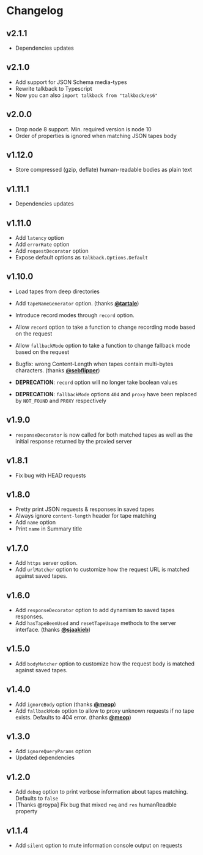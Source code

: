 # Changelog

## v2.1.1
- Dependencies updates

## v2.1.0
- Add support for JSON Schema media-types
- Rewrite talkback to Typescript
- Now you can also `import talkback from "talkback/es6"`

## v2.0.0
- Drop node 8 support. Min. required version is node 10
- Order of properties is ignored when matching JSON tapes body

## v1.12.0
- Store compressed (gzip, deflate) human-readable bodies as plain text 

## v1.11.1
- Dependencies updates

## v1.11.0
- Add `latency` option
- Add `errorRate` option
- Add `requestDecorator` option
- Expose default options as `talkback.Options.Default`

## v1.10.0
- Load tapes from deep directories
- Add `tapeNameGenerator` option. (thanks **[@tartale](https://github.com/tartale)**)
- Introduce record modes through `record` option. 
- Allow `record` option to take a function to change recording mode based on the request
- Allow `fallbackMode` option to take a function to change fallback mode based on the request

- Bugfix: wrong Content-Length when tapes contain multi-bytes characters. (thanks **[@sebflipper](https://github.com/sebflipper)**)
- **DEPRECATION**: `record` option will no longer take boolean values
- **DEPRECATION**: `fallbackMode` options `404` and `proxy` have been replaced by `NOT_FOUND` and `PROXY` respectively

## v1.9.0
- `responseDecorator` is now called for both matched tapes as well as the initial response returned by the proxied server

## v1.8.1
- Fix bug with HEAD requests

## v1.8.0
- Pretty print JSON requests & responses in saved tapes
- Always ignore `content-length` header for tape matching 
- Add `name` option
- Print `name` in Summary title

## v1.7.0
- Add `https` server option.
- Add `urlMatcher` option to customize how the request URL is matched against saved tapes.

## v1.6.0
- Add `responseDecorator` option to add dynamism to saved tapes responses.
- Add `hasTapeBeenUsed` and `resetTapeUsage` methods to the server interface. (thanks **[@sjaakieb](https://github.com/sjaakieb)**)

## v1.5.0
- Add `bodyMatcher` option to customize how the request body is matched against saved tapes.

## v1.4.0
- Add `ignoreBody` option (thanks **[@meop](https://github.com/meop)**)
- Add `fallbackMode` option to allow to proxy unknown requests if no tape exists. Defaults to 404 error. (thanks **[@meop](https://github.com/meop)**)

## v1.3.0
- Add `ignoreQueryParams` option
- Updated dependencies

## v1.2.0
- Add `debug` option to print verbose information about tapes matching. Defaults to `false`
- [Thanks @roypa] Fix bug that mixed `req` and `res` humanReadble property

## v1.1.4
- Add `silent` option to mute information console output on requests
